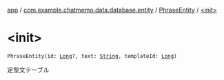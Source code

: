 [app](../../index.md) / [com.example.chatmemo.data.database.entity](../index.md) / [PhraseEntity](index.md) / [&lt;init&gt;](./-init-.md)

# &lt;init&gt;

`PhraseEntity(id: `[`Long`](https://kotlinlang.org/api/latest/jvm/stdlib/kotlin/-long/index.html)`?, text: `[`String`](https://kotlinlang.org/api/latest/jvm/stdlib/kotlin/-string/index.html)`, templateId: `[`Long`](https://kotlinlang.org/api/latest/jvm/stdlib/kotlin/-long/index.html)`)`

定型文テーブル

